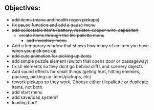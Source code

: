 ## Objectives:

- ~~add items (mana and health regen pickups)~~
- ~~fix pause function and add a pause menu~~
- ~~add collectable items (battery, resistor, copper wire, capacitor)~~
  - ~~create items through the tile pallette menu~~
     - ~~add inventory menu~~
- ~~Add a temporary window that shows how many of an item you have when you pick one up~~
- ~~add cute animation for picking up items~~
- add simple puzzle element (switch that opens door or passageway)
- fix UI elements so they dont go behind cliffs and scenery objects
- Add sound effects for small things (geting hurt, hitting enemies, pausing, picking up items/pickups, etc)
- rework pickups so they work. Choose either tilepallette or duplicate items, not both.
- add start menu
- add save/load system?
- loading bar?
